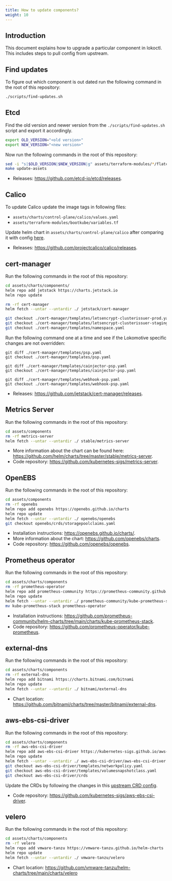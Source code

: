 ```yaml
---
title: How to update components?
weight: 10
---
```


## Introduction

This document explains how to upgrade a particular component in lokoctl. This includes steps to pull config from upstream.

## Find updates

To figure out which component is out dated run the following command in the root of this repository:

```bash
./scripts/find-updates.sh
```

## Etcd

Find the old version and newer version from the `./scripts/find-updates.sh` script and export it accordingly.

```bash
export OLD_VERSION="<old version>"
export NEW_VERSION="<new version>"
```

Now run the following commands in the root of this repository:

```bash
sed -i "s|$OLD_VERSION|$NEW_VERSION|g" assets/terraform-modules/*/flatcar-linux/kubernetes/cl/controller.yaml.tmpl
make update-assets
```

- Releases: https://github.com/etcd-io/etcd/releases.

## Calico

To update Calico update the image tags in following files:

- `assets/charts/control-plane/calico/values.yaml`
- `assets/terraform-modules/bootkube/variables.tf`

Update helm chart in `assets/charts/control-plane/calico` after comparing it with config [here](https://docs.projectcalico.org/manifests/calico.yaml).

- Releases: https://github.com/projectcalico/calico/releases.

## cert-manager

Run the following commands in the root of this repository:

```bash
cd assets/charts/components/
helm repo add jetstack https://charts.jetstack.io
helm repo update

rm -rf cert-manager
helm fetch --untar --untardir ./ jetstack/cert-manager

git checkout ./cert-manager/templates/letsencrypt-clusterissuer-prod.yaml
git checkout ./cert-manager/templates/letsencrypt-clusterissuer-staging.yaml
git checkout ./cert-manager/templates/namespace.yaml
```

Run the following command one at a time and see if the Lokomotive specific changes are not
overridden:

```
git diff ./cert-manager/templates/psp.yaml
git checkout ./cert-manager/templates/psp.yaml

git diff ./cert-manager/templates/cainjector-psp.yaml
git checkout ./cert-manager/templates/cainjector-psp.yaml

git diff ./cert-manager/templates/webhook-psp.yaml
git checkout ./cert-manager/templates/webhook-psp.yaml
```

- Releases: https://github.com/jetstack/cert-manager/releases.

## Metrics Server

Run the following commands in the root of this repository:

```bash
cd assets/components
rm -rf metrics-server
helm fetch --untar --untardir ./ stable/metrics-server
```

- More information about the chart can be found here: https://github.com/helm/charts/tree/master/stable/metrics-server.
- Code repository: https://github.com/kubernetes-sigs/metrics-server.

## OpenEBS

Run the following commands in the root of this repository:

```bash
cd assets/components
rm -rf openebs
helm repo add openebs https://openebs.github.io/charts
helm repo update
helm fetch --untar --untardir ./ openebs/openebs
git checkout openebs/crds/storagepoolclaims.yaml
```

- Installation instructions: https://openebs.github.io/charts/.
- More information about the chart: https://github.com/openebs/charts.
- Code repository: https://github.com/openebs/openebs.

## Prometheus operator

Run the following commands in the root of this repository:

```bash
cd assets/charts/components
rm -rf prometheus-operator
helm repo add prometheus-community https://prometheus-community.github.io/helm-charts
helm repo update
helm fetch --untar --untardir ./ prometheus-community/kube-prometheus-stack
mv kube-prometheus-stack prometheus-operator
```

- Installation instructions: https://github.com/prometheus-community/helm-charts/tree/main/charts/kube-prometheus-stack.
- Code repository: https://github.com/prometheus-operator/kube-prometheus.

## external-dns

Run the following commands in the root of this repository:

```bash
cd assets/charts/components
rm -rf external-dns
helm repo add bitnami https://charts.bitnami.com/bitnami
helm repo update
helm fetch --untar --untardir ./ bitnami/external-dns
```

- Chart location: https://github.com/bitnami/charts/tree/master/bitnami/external-dns.

## aws-ebs-csi-driver

Run the following commands in the root of this repository:

```bash
cd assets/charts/components
rm -rf aws-ebs-csi-driver
helm repo add aws-ebs-csi-driver https://kubernetes-sigs.github.io/aws-ebs-csi-driver
helm repo update
helm fetch --untar --untardir ./ aws-ebs-csi-driver/aws-ebs-csi-driver
git checkout aws-ebs-csi-driver/templates/networkpolicy.yaml
git checkout aws-ebs-csi-driver/templates/volumesnapshotclass.yaml
git checkout aws-ebs-csi-driver/crds
```

Update the CRDs by following the changes in this [upstream CRD config](https://github.com/kubernetes-sigs/aws-ebs-csi-driver/blob/master/deploy/kubernetes/cluster/crd_snapshotter.yaml).

- Code repository: https://github.com/kubernetes-sigs/aws-ebs-csi-driver.

## velero

Run the following commands in the root of this repository:

```bash
cd assets/charts/components
rm -rf velero
helm repo add vmware-tanzu https://vmware-tanzu.github.io/helm-charts
helm repo update
helm fetch --untar --untardir ./ vmware-tanzu/velero
```

- Chart location: https://github.com/vmware-tanzu/helm-charts/tree/main/charts/velero

